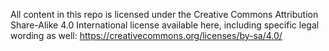 All content in this repo is licensed under the Creative Commons Attribution Share-Alike 4.0 International license available here, including specific legal wording as well: https://creativecommons.org/licenses/by-sa/4.0/

